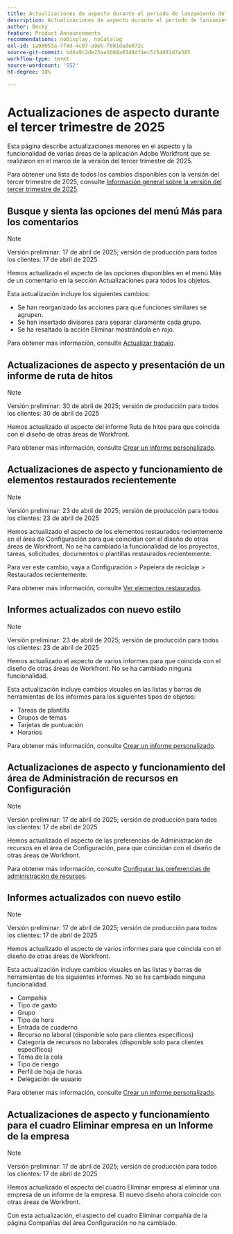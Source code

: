 ```yaml
---
title: Actualizaciones de aspecto durante el periodo de lanzamiento del tercer trimestre de 2025
description: Actualizaciones de aspecto durante el periodo de lanzamiento del tercer trimestre de 2025
author: Becky
feature: Product Announcements
recommendations: noDisplay, noCatalog
exl-id: 1a98053a-7f0d-4c87-a9eb-f081dade872c
source-git-commit: bd6a9c2de25aa1088a0348df4ec5154d81d7a385
workflow-type: tm+mt
source-wordcount: '552'
ht-degree: 18%

---
```


# Actualizaciones de aspecto durante el tercer trimestre de 2025

Esta página describe actualizaciones menores en el aspecto y la funcionalidad de varias áreas de la aplicación Adobe Workfront que se realizaron en el marco de la versión del tercer trimestre de 2025.

Para obtener una lista de todos los cambios disponibles con la versión del tercer trimestre de 2025, consulte [Información general sobre la versión del tercer trimestre de 2025](/help/quicksilver/product-announcements/product-releases/25-q3-release-activity/25-q3-release-overview.md).

## Busque y sienta las opciones del menú Más para los comentarios

>[!NOTE]
>
>Versión preliminar: 17 de abril de 2025; versión de producción para todos los clientes: 17 de abril de 2025

Hemos actualizado el aspecto de las opciones disponibles en el menú Más de un comentario en la sección Actualizaciones para todos los objetos.

Esta actualización incluye los siguientes cambios:

* Se han reorganizado las acciones para que funciones similares se agrupen.
* Se han insertado divisores para separar claramente cada grupo.
* Se ha resaltado la acción Eliminar mostrándola en rojo.

Para obtener más información, consulte [Actualizar trabajo](/help/quicksilver/workfront-basics/updating-work-items-and-viewing-updates/update-work.md).


## Actualizaciones de aspecto y presentación de un informe de ruta de hitos

>[!NOTE]
>
>Versión preliminar: 30 de abril de 2025; versión de producción para todos los clientes: 30 de abril de 2025

Hemos actualizado el aspecto del informe Ruta de hitos para que coincida con el diseño de otras áreas de Workfront.

Para obtener más información, consulte [Crear un informe personalizado](/help/quicksilver/reports-and-dashboards/reports/creating-and-managing-reports/create-custom-report.md).

## Actualizaciones de aspecto y funcionamiento de elementos restaurados recientemente

>[!NOTE]
>
>Versión preliminar: 23 de abril de 2025; versión de producción para todos los clientes: 23 de abril de 2025

Hemos actualizado el aspecto de los elementos restaurados recientemente en el área de Configuración para que coincidan con el diseño de otras áreas de Workfront. No se ha cambiado la funcionalidad de los proyectos, tareas, solicitudes, documentos o plantillas restaurados recientemente.

Para ver este cambio, vaya a Configuración > Papelera de reciclaje > Restaurados recientemente.

Para obtener más información, consulte [Ver elementos restaurados](/help/quicksilver/administration-and-setup/manage-workfront/manage-deleted-items/view-restored-items.md).

## Informes actualizados con nuevo estilo

>[!NOTE]
>
>Versión preliminar: 23 de abril de 2025; versión de producción para todos los clientes: 23 de abril de 2025

Hemos actualizado el aspecto de varios informes para que coincida con el diseño de otras áreas de Workfront. No se ha cambiado ninguna funcionalidad.

Esta actualización incluye cambios visuales en las listas y barras de herramientas de los informes para los siguientes tipos de objetos:

* Tareas de plantilla
* Grupos de temas
* Tarjetas de puntuación
* Horarios

Para obtener más información, consulte [Crear un informe personalizado](/help/quicksilver/reports-and-dashboards/reports/creating-and-managing-reports/create-custom-report.md).

## Actualizaciones de aspecto y funcionamiento del área de Administración de recursos en Configuración

>[!NOTE]
>
>Versión preliminar: 17 de abril de 2025; versión de producción para todos los clientes: 17 de abril de 2025

Hemos actualizado el aspecto de las preferencias de Administración de recursos en el área de Configuración, para que coincidan con el diseño de otras áreas de Workfront.

Para obtener más información, consulte [Configurar las preferencias de administración de recursos](/help/quicksilver/administration-and-setup/set-up-workfront/configure-system-defaults/configure-resource-mgmt-preferences.md).

## Informes actualizados con nuevo estilo

>[!NOTE]
>
>Versión preliminar: 17 de abril de 2025; versión de producción para todos los clientes: 17 de abril de 2025

Hemos actualizado el aspecto de varios informes para que coincida con el diseño de otras áreas de Workfront.

Esta actualización incluye cambios visuales en las listas y barras de herramientas de los siguientes informes. No se ha cambiado ninguna funcionalidad.

* Compañía
* Tipo de gasto
* Grupo
* Tipo de hora
* Entrada de cuaderno
* Recurso no laboral (disponible solo para clientes específicos)
* Categoría de recursos no laborales (disponible solo para clientes específicos)
* Tema de la cola
* Tipo de riesgo
* Perfil de hoja de horas
* Delegación de usuario

Para obtener más información, consulte [Crear un informe personalizado](/help/quicksilver/reports-and-dashboards/reports/creating-and-managing-reports/create-custom-report.md).

## Actualizaciones de aspecto y funcionamiento para el cuadro Eliminar empresa en un Informe de la empresa

>[!NOTE]
>
>Versión preliminar: 17 de abril de 2025; versión de producción para todos los clientes: 17 de abril de 2025

Hemos actualizado el aspecto del cuadro Eliminar empresa al eliminar una empresa de un informe de la empresa. El nuevo diseño ahora coincide con otras áreas de Workfront.

Con esta actualización, el aspecto del cuadro Eliminar compañía de la página Compañías del área Configuración no ha cambiado.
